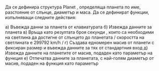 Да се дефинира структура Planet , определяща планета по име, разстояние от слънце, диаметър и маса. 
Да се дефинират функции, изпълняващи следните действия:

a) Въвежда данни за планета от клавиатурата
б) Извежда данните за планета
в) Връща като резултата броя секунди , които са необходими на светлина да достигне от слънцето до планетата / скоростта на светлината е 299792 km/h /
г) Създава едномерен масив от планети с фиксиран размер и въвежда данните за тях от стандартния вход
д) Извежда данните на планетите от масив, подаден като параметър на функция
е) Отпечатва данните за планетата, с най-голям диаметър от масив, подаден на функция като параметър

